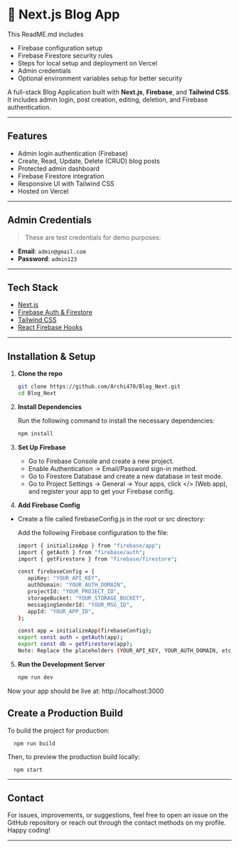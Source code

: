 # 📝 Next.js Blog App

This ReadME.md includes

- Firebase configuration setup
- Firebase Firestore security rules
- Steps for local setup and deployment on Vercel
- Admin credentials
- Optional environment variables setup for better security

A full-stack Blog Application built with **Next.js**, **Firebase**, and **Tailwind CSS**.  
It includes admin login, post creation, editing, deletion, and Firebase authentication.

---

## Features

- Admin login authentication (Firebase)
- Create, Read, Update, Delete (CRUD) blog posts
- Protected admin dashboard
- Firebase Firestore integration
- Responsive UI with Tailwind CSS
- Hosted on Vercel

---

## Admin Credentials

> These are test credentials for demo purposes:

- **Email**: `admin@gmail.com`  
- **Password**: `admin123`

---

##  Tech Stack

- [Next.js](https://nextjs.org/)
- [Firebase Auth & Firestore](https://firebase.google.com/)
- [Tailwind CSS](https://tailwindcss.com/)
- [React Firebase Hooks](https://github.com/CSFrequency/react-firebase-hooks)

---

## Installation & Setup

1. **Clone the repo**
   ```bash
   git clone https://github.com/Archi470/Blog_Next.git
   cd Blog_Next

2. **Install Dependencies**
    
    Run the following command to install the necessary     dependencies:
    ```bash    
    npm install

3. **Set Up Firebase**

    - Go to Firebase Console and create a new project.
    - Enable Authentication → Email/Password sign-in method.
    - Go to Firestore Database and create a new database in test mode.
    - Go to Project Settings → General → Your apps, click </> (Web app), and register your app to get your Firebase config.

4. **Add Firebase Config**

- Create a file called firebaseConfig.js in the root or src directory:

    
    Add the following Firebase configuration to the file:
     ```bash
    import { initializeApp } from "firebase/app";
    import { getAuth } from "firebase/auth";
    import { getFirestore } from "firebase/firestore";

    const firebaseConfig = {
        apiKey: "YOUR_API_KEY",
        authDomain: "YOUR_AUTH_DOMAIN",
        projectId: "YOUR_PROJECT_ID",
        storageBucket: "YOUR_STORAGE_BUCKET",
        messagingSenderId: "YOUR_MSG_ID",
        appId: "YOUR_APP_ID",
    };

    const app = initializeApp(firebaseConfig);
    export const auth = getAuth(app);
    export const db = getFirestore(app);
    Note: Replace the placeholders (YOUR_API_KEY, YOUR_AUTH_DOMAIN, etc.) with your actual Firebase credentials.

5. **Run the Development Server**
      ```bash
      npm run dev
Now your app should be live at: http://localhost:3000

## Create a Production Build
To build the project for production:

      npm run build

Then, to preview the production build locally:

      npm start
---
   
## Contact
For issues, improvements, or suggestions, feel free to open an issue on the GitHub repository or reach out through the contact methods on my profile. Happy coding! 

---
